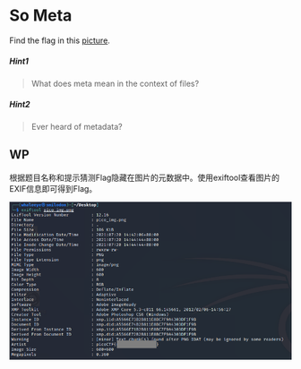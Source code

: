 # So Meta

Find the flag in this [picture](https://jupiter.challenges.picoctf.org/static/00efdf2961da1e21470ffc0d496c3cc2/pico_img.png).

##### Hint1

> What does meta mean in the context of files?

##### Hint2

> Ever heard of metadata?

## WP

根据题目名称和提示猜测Flag隐藏在图片的元数据中。使用exiftool查看图片的EXIF信息即可得到Flag。

![image-20210720144559969](So-Meta.assets/image-20210720144559969.png)


